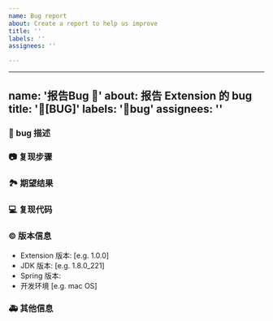 ```yaml
---
name: Bug report
about: Create a report to help us improve
title: ''
labels: ''
assignees: ''

---
```


---
name: '报告Bug 🐛'
about: 报告 Extension 的 bug
title: '🐛[BUG]'
labels: '🐛bug'
assignees: ''
---

### 🐛 bug 描述

<!--
详细地描述 bug，让大家都能理解
-->

### 📷 复现步骤

<!--
清晰描述复现步骤，让别人也能看到问题
-->

### 🏞 期望结果

<!--
描述你原本期望看到的结果
-->

### 💻 复现代码

<!--
提供可复现的代码，仓库，或线上示例
-->

### © 版本信息

- Extension 版本: [e.g. 1.0.0]
- JDK 版本: [e.g. 1.8.0_221]
- Spring 版本: 
- 开发环境 [e.g. mac OS]

### 🚑 其他信息

<!--
如截图等其他信息可以贴在这里
-->

